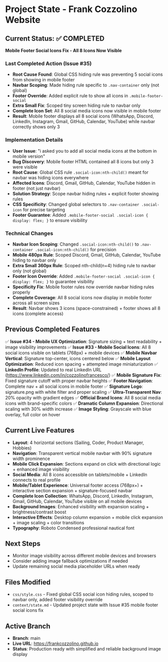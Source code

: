 # Project State - Frank Cozzolino Website

## Current Status: ✅ COMPLETED  
**Mobile Footer Social Icons Fix - All 8 Icons Now Visible**

### Last Completed Action (Issue #35)
- **Root Cause Found**: Global CSS hiding rule was preventing 5 social icons from showing in mobile footer
- **Navbar Scoping**: Made hiding rule specific to `.nav-container` only (not global)
- **Footer Override**: Added explicit rule to show all icons in `.mobile-footer-social`
- **Extra Small Fix**: Scoped tiny screen hiding rule to navbar only
- **Complete Icon Set**: All 8 social media icons now visible in mobile footer
- **Result**: Mobile footer displays all 8 social icons (WhatsApp, Discord, LinkedIn, Instagram, Gmail, GitHub, Calendar, YouTube) while navbar correctly shows only 3

### Implementation Details
- **User Issue**: "i asked you to add all social media icons at the bottom in mobile version"
- **Bug Discovery**: Mobile footer HTML contained all 8 icons but only 3 were visible
- **Root Cause**: Global CSS rule `.social-icon:nth-child()` meant for navbar was hiding icons everywhere
- **Affected Icons**: Discord, Gmail, GitHub, Calendar, YouTube hidden in footer (not just navbar)
- **Solution Strategy**: Scope navbar hiding rules + explicit footer showing rules
- **CSS Specificity**: Changed global selectors to `.nav-container .social-icon` for precise targeting
- **Footer Guarantee**: Added `.mobile-footer-social .social-icon { display: flex; }` to ensure visibility

### Technical Changes
- **Navbar Icon Scoping**: Changed `.social-icon:nth-child()` to `.nav-container .social-icon:nth-child()` for precision
- **Mobile 480px Rule**: Scoped Discord, Gmail, GitHub, Calendar, YouTube hiding to navbar only
- **Extra Small 360px Rule**: Scoped nth-child(n+4) hiding rule to navbar only (not global)
- **Footer Icon Override**: Added `.mobile-footer-social .social-icon { display: flex; }` to guarantee visibility
- **Specificity Fix**: Mobile footer rules now override navbar hiding rules properly
- **Complete Coverage**: All 8 social icons now display in mobile footer across all screen sizes
- **Result**: Navbar shows 3 icons (space-constrained) + footer shows all 8 icons (complete access)

## Previous Completed Features
✅ **Issue #34 - Mobile UX Optimization**: Signature sizing + text readability + image visibility improvements
✅ **Issue #33 - Mobile Social Icons**: All 8 social icons visible on tablets (768px) + mobile devices
✅ **Mobile Navbar Vertical**: Signature top-center, icons centered below
✅ **Mobile Layout Optimization**: Reduced icon spacing + attempted image miniaturization
✅ **LinkedIn Profile**: Updated to real LinkedIn URL (https://www.linkedin.com/in/cozzolinofrancesco/)
✅ **Mobile Signature Fix**: Fixed signature cutoff with proper navbar heights
✅ **Footer Navigation**: Complete nav + all social icons in mobile footer
✅ **Signature Logo**: signature.png with white filter and proper scaling
✅ **Ultra-Transparent Nav**: 20% opacity with gradient edges
✅ **Official Brand Icons**: All 8 social media icons with brand-specific colors
✅ **Dramatic Column Expansion**: Directional scaling with 30% width increase
✅ **Image Styling**: Grayscale with blue overlay, full color on hover

## Current Live Features
- **Layout**: 4 horizontal sections (Sailing, Coder, Product Manager, Hobbies)
- **Navigation**: Transparent vertical mobile navbar with 90% signature width prominence
- **Mobile Click Expansion**: Sections expand on click with directional logic + enhanced image visibility
- **Social Media**: All 8 icons accessible on tablets/mobile + LinkedIn connects to real profile
- **Mobile/Tablet Experience**: Universal footer access (768px+) + interactive section expansion + signature-focused navbar
- **Complete Icon Collection**: WhatsApp, Discord, LinkedIn, Instagram, Gmail, GitHub, Calendar, YouTube visible on all mobile devices
- **Background Images**: Enhanced visibility with expansion scaling + brightness/contrast boost
- **Interactive Effects**: Desktop column expansion + mobile click expansion + image scaling + color transitions
- **Typography**: Roboto Condensed professional nautical font

## Next Steps
- Monitor image visibility across different mobile devices and browsers
- Consider adding image fallback optimizations if needed
- Update remaining social media placeholder URLs when ready

## Files Modified
- `css/style.css` - Fixed global CSS social icon hiding rules, scoped to navbar only, added footer visibility override
- `context/state.md` - Updated project state with Issue #35 mobile footer social icons fix

## Active Branch
- **Branch**: main
- **Live URL**: https://frankcozzolino.github.io  
- **Status**: Production ready with simplified and reliable background image display